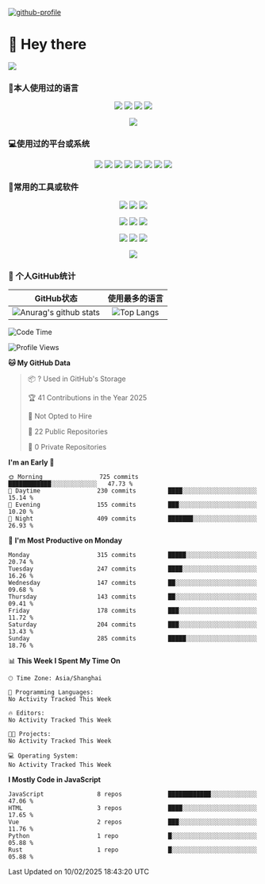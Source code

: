 [![github-profile](https://files.catbox.moe/y2j7f9.svg)](https://www.calligrapher.ai/)

# 👋 Hey there

![](https://count.getloli.com/get/@mijaclan?theme=rule34)


### 🧐本人使用过的语言

<p align="center">
	<img src="https://img.shields.io/badge/GO-1.15-00acd7?logo=Go&logoColor=00acd7"/>
	<img src="https://img.shields.io/badge/Java-8-e0161a?logo=Java&logoColor=e0161a"/>
	<img src="https://img.shields.io/badge/JavaScript-es6-efd81d?logo=JavaScript&logoColor=efd81d"/>
	<img src="https://img.shields.io/badge/Python-3.9-326c9c?logo=Python&logoColor=326c9c"/>
</p>
<p align="center">
    <img src="https://img.shields.io/badge/Shell-1.0-3e484a?logo=GNU%20Bash&logoColor=ffffff"/>
</p>

### 💻使用过的平台或系统

<p align="center">
<img src="https://img.shields.io/badge/Android--0?style=social&logo=Android&logoColor=3DDC84"/>
<img src="https://img.shields.io/badge/ios--0?style=social&logo=ios&logoColor=C0C0C0"/>
<img src="https://img.shields.io/badge/HarmonyOS--0?style=social&logo=HarmonyOS&logoColor=000001"/>
<img src="https://img.shields.io/badge/Windows10--0?style=social&logo=Windows&logoColor=0078D6"/>
<img src="https://img.shields.io/badge/macOS--0?style=social&logo=macOS&logoColor=e7e7e7"/>
<img src="https://img.shields.io/badge/Centos8--0?style=social&logo=Centos&logoColor=262577"/>
<img src="https://img.shields.io/badge/Ubuntu--0?style=social&logo=Ubuntu&logoColor=E95420"/>
<img src="https://img.shields.io/badge/Kali--0?style=social&logo=Kali%20Linux&logoColor=E95420"/>
</p>
<p align="center">

</p>

### 🔧常用的工具或软件

<p align="center">
<img src="https://img.shields.io/badge/Androidstudio-安卓开发-3DDC84?style=flat-square&logo=Android%20Studio&labelColor=ffffff&logoColor=3DDC84"/>
<img src="https://img.shields.io/badge/WebStorm-Vue&React开发-07c3f2?style=flat-square&logo=WebStorm&labelColor=ffffff&logoColor=000000"/>
<img src="https://img.shields.io/badge/PyCharm-Python开发-21d789?style=flat-square&logo=PyCharm&labelColor=ffffff&logoColor=000000"/>
</p>
<p align="center">
<img src="https://img.shields.io/badge/VsCode-软件开发-007ACC?style=flat-square&logo=Visual%20Studio%20Code&labelColor=ffffff&logoColor=007ACC"/>
<img src="https://img.shields.io/badge/MySQL-结构型数据库-4479A1?style=flat-square&logo=MySQL&labelColor=ffffff&logoColor=4479A1"/>
<img src="https://img.shields.io/badge/MongoDB-文档型数据库-47A248?style=flat-square&logo=MongoDB&labelColor=ffffff&logoColor=47A248"/>
</p>

<p align="center">
<img src="https://img.shields.io/badge/Chrome-浏览器-4285F4?style=flat-square&logo=Google%20Chrome&labelColor=ffffff&logoColor=4285F4"/>
<img src="https://img.shields.io/badge/Firefox-浏览器-20123A?style=flat-square&logo=Firefox%20Firefox&labelColor=ffffff&logoColor=20123A"/>
<img src="https://img.shields.io/badge/Edge-浏览器-0078D7?style=flat-square&logo=Microsoft%20Edge&labelColor=ffffff&logoColor=0078D7"/>
</p>

<p align="center">

<img src="https://img.shields.io/badge/Photoshop-P图工具-31A8FF?style=flat-square&logo=Adobe%20Photoshop&labelColor=ffffff&logoColor=31A8FF"/>

</p>


### 🥳 个人GitHub统计

|                          GitHub状态                          |                        使用最多的语言                        |
| :----------------------------------------------------------: | :----------------------------------------------------------: |
| ![Anurag's github stats](https://github-readme-stats.vercel.app/api?username=mijaclan) | ![Top Langs](https://github-readme-stats.vercel.app/api/top-langs/?username=mijaclan&&hide=tsql) |


<!--START_SECTION:waka-->
![Code Time](http://img.shields.io/badge/Code%20Time-708%20hrs%2033%20mins-blue)

![Profile Views](http://img.shields.io/badge/Profile%20Views-0-blue)

**🐱 My GitHub Data** 

> 📦 ? Used in GitHub's Storage 
 > 
> 🏆 41 Contributions in the Year 2025
 > 
> 🚫 Not Opted to Hire
 > 
> 📜 22 Public Repositories 
 > 
> 🔑 0 Private Repositories 
 > 
**I'm an Early 🐤** 

```text
🌞 Morning                725 commits         ████████████░░░░░░░░░░░░░   47.73 % 
🌆 Daytime                230 commits         ████░░░░░░░░░░░░░░░░░░░░░   15.14 % 
🌃 Evening                155 commits         ███░░░░░░░░░░░░░░░░░░░░░░   10.20 % 
🌙 Night                  409 commits         ███████░░░░░░░░░░░░░░░░░░   26.93 % 
```
📅 **I'm Most Productive on Monday** 

```text
Monday                   315 commits         █████░░░░░░░░░░░░░░░░░░░░   20.74 % 
Tuesday                  247 commits         ████░░░░░░░░░░░░░░░░░░░░░   16.26 % 
Wednesday                147 commits         ██░░░░░░░░░░░░░░░░░░░░░░░   09.68 % 
Thursday                 143 commits         ██░░░░░░░░░░░░░░░░░░░░░░░   09.41 % 
Friday                   178 commits         ███░░░░░░░░░░░░░░░░░░░░░░   11.72 % 
Saturday                 204 commits         ███░░░░░░░░░░░░░░░░░░░░░░   13.43 % 
Sunday                   285 commits         █████░░░░░░░░░░░░░░░░░░░░   18.76 % 
```


📊 **This Week I Spent My Time On** 

```text
🕑︎ Time Zone: Asia/Shanghai

💬 Programming Languages: 
No Activity Tracked This Week

🔥 Editors: 
No Activity Tracked This Week

🐱‍💻 Projects: 
No Activity Tracked This Week

💻 Operating System: 
No Activity Tracked This Week
```

**I Mostly Code in JavaScript** 

```text
JavaScript               8 repos             ████████████░░░░░░░░░░░░░   47.06 % 
HTML                     3 repos             ████░░░░░░░░░░░░░░░░░░░░░   17.65 % 
Vue                      2 repos             ███░░░░░░░░░░░░░░░░░░░░░░   11.76 % 
Python                   1 repo              █░░░░░░░░░░░░░░░░░░░░░░░░   05.88 % 
Rust                     1 repo              █░░░░░░░░░░░░░░░░░░░░░░░░   05.88 % 
```




 Last Updated on 10/02/2025 18:43:20 UTC
<!--END_SECTION:waka-->

